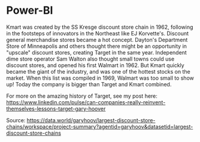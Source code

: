 # Power-BI

Kmart was created by the SS Kresge discount store chain in 1962, following in the footsteps of innovators in the Northeast like EJ Korvette's. Discount general merchandise stores became a hot concept. Dayton's Department Store of Minneapolis and others thought there might be an opportunity in "upscale" discount stores, creating Target in the same year. Independent dime store operator Sam Walton also thought small towns could use discount stores, and opened his first Walmart in 1962. But Kmart quickly became the giant of the industry, and was one of the hottest stocks on the market. When this list was compiled in 1969, Walmart was too small to show up! Today the company is bigger than Target and Kmart combined.

For more on the amazing history of Target, see my post here:
https://www.linkedin.com/pulse/can-companies-really-reinvent-themselves-lessons-target-gary-hoover

Source: https://data.world/garyhoov/largest-discount-store-chains/workspace/project-summary?agentid=garyhoov&datasetid=largest-discount-store-chains
